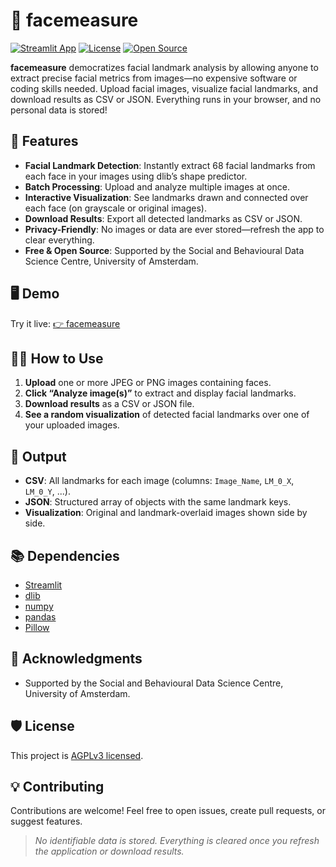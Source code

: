 # 👤 facemeasure

[![Streamlit App](https://img.shields.io/badge/Streamlit-Online-brightgreen)](https://facemeasure.applikuapp.com)
[![License](https://img.shields.io/github/license/saurabh-khanna/facemeasure)](LICENSE)
[![Open Source](https://badges.frapsoft.com/os/v1/open-source.svg?v=103)](https://github.com/saurabh-khanna/facemeasure)

**facemeasure** democratizes facial landmark analysis by allowing anyone to extract precise facial metrics from images—no expensive software or coding skills needed. Upload facial images, visualize facial landmarks, and download results as CSV or JSON. Everything runs in your browser, and no personal data is stored!

## 🚀 Features

* **Facial Landmark Detection**: Instantly extract 68 facial landmarks from each face in your images using dlib’s shape predictor.
* **Batch Processing**: Upload and analyze multiple images at once.
* **Interactive Visualization**: See landmarks drawn and connected over each face (on grayscale or original images).
* **Download Results**: Export all detected landmarks as CSV or JSON.
* **Privacy-Friendly**: No images or data are ever stored—refresh the app to clear everything.
* **Free & Open Source**: Supported by the Social and Behavioural Data Science Centre, University of Amsterdam.


## 🖥️ Demo

Try it live:
[👉 facemeasure](https://facemeasure.applikuapp.com)

## 🧑‍🔬 How to Use

1. **Upload** one or more JPEG or PNG images containing faces.
2. **Click “Analyze image(s)”** to extract and display facial landmarks.
3. **Download results** as a CSV or JSON file.
4. **See a random visualization** of detected facial landmarks over one of your uploaded images.


## 📝 Output

* **CSV**: All landmarks for each image (columns: `Image_Name`, `LM_0_X`, `LM_0_Y`, ...).
* **JSON**: Structured array of objects with the same landmark keys.
* **Visualization**: Original and landmark-overlaid images shown side by side.


## 📚 Dependencies

* [Streamlit](https://streamlit.io/)
* [dlib](https://github.com/davisking/dlib)
* [numpy](https://numpy.org/)
* [pandas](https://pandas.pydata.org/)
* [Pillow](https://python-pillow.org/)


## 🙏 Acknowledgments

* Supported by the Social and Behavioural Data Science Centre, University of Amsterdam.

## 🛡️ License

This project is [AGPLv3 licensed](LICENSE).

## 💡 Contributing

Contributions are welcome!
Feel free to open issues, create pull requests, or suggest features.

> *No identifiable data is stored. Everything is cleared once you refresh the application or download results.*
